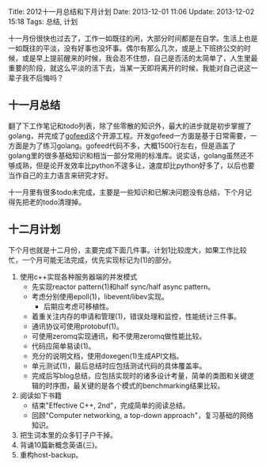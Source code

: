Title: 2012十一月总结和下月计划
Date: 2013-12-01 11:06
Update: 2013-12-02 15:18
Tags: 总结, 计划

[1]: https://github.com/mawenbao/gofeed "my github repo of gofeed"

十一月份很快也过去了，工作一如既往的闲，大部分时间都是在自学。生活上也是一如既往的平淡，没有好事也没坏事。偶尔有那么几次，或是上下班挤公交的时候，或是早上提前醒来的时候，我会忍不住想，自己是否活的太简单了，人生里最重要的阶段，就这么平淡的活下去，当某一天即将离开的时候，我能对自己说这一辈子我不后悔吗？

## 十一月总结

翻了下工作笔记和todo列表，除了些零散的知识外，最大的进步就是初步掌握了golang，并完成了[gofeed][1]这个开源工程。开发gofeed一方面是基于日常需要，一方面是为了练习golang。gofeed代码不多，大概1500行左右，但是涵盖了golang里的很多基础知识和相当一部分常用的标准库。说实话，golang虽然还不够成熟，但是论开发效率比python不遑多让，速度却比python好多了，以后也要当作自己的主力语言来研究才好。

十一月里有很多todo未完成，主要是一些知识和已解决问题没有总结，下个月记得先把老的todo清理掉。

## 十二月计划

下个月也就是十二月份，主要完成下面几件事。计划1比较庞大，如果工作比较忙，一个月可能无法完成，优先实现标记为(1)的部分。

1. 使用c++实现各种服务器端的并发模式
    *  先实现reactor pattern(1)和half sync/half async pattern。
    *  考虑分别使用epoll(1)，libevent/libev实现。
        *  后期应考虑可移植性。
    *  着重关注内存的申请和管理(1)，错误处理和监控，性能统计三件事。
    *  通讯协议可使用protobuf(1)。
    *  可使用zeromq实现通讯，和不使用zeromq做性能比较。
    *  代码应简单易读(1)。
    *  充分的说明文档，使用doxegen(1)生成API文档。
    *  单元测试(1)，最后总结时应包括测试代码的具体覆盖率。
    *  完成后写blog总结，应包括实现时的诸多设计考量，简单的类图和关键逻辑的时序图，最关键的是各个模式的benchmarking结果比较。
2. 阅读如下书籍
    *  结束"Effective C++, 2nd"，完成简单的阅读总结。
    *  回顾"Computer networking, a top-down approach"，复习基础的网络知识。
3. 把生词本里的众多钉子户干掉。
4. 背诵10篇新概念英语(三)。
5. 重构host-backup。

